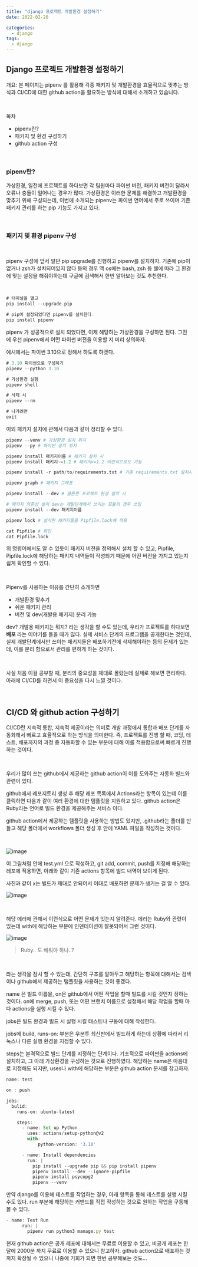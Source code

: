 ```yaml
---
title: "django 프로젝트 개발환경 설정하기"
date: 2022-02-20

categories:
  - django
tags:
  - django
---
```


## Django 프로젝트 개발환경 설정하기



개요: 본 페이지는 pipenv 를 활용해 각종 패키지 및 개발환경을 효율적으로 맞추는 방식과 CI/CD에 대한 github action을 활요하는 방식에 대해서 소개하고 있습니다.

<br>

목차

- pipenv란?
- 패키지 및 환경 구성하기
- github action 구성

<br>

### pipenv란?

가상환경, 일전에 프로젝트를 하다보면 각 팀원마다 파이썬 버전, 패키지 버전이 달라서 오류나 충돌이 일어나는 경우가 많다. 가상환경은 이러한 문제를 해결하고 개발환경을 맞추기 위해 구성되는데, 이번에 소개되는 pipenv는 파이썬 언어에서 주로 쓰이며 기존 패키지 관리를 하는 pip 기능도 가지고 있다.

<br>

### 패키지 및 환경 pipenv 구성

<br>

pipenv 구성에 앞서 일단 pip upgrade를 진행하고 pipenv를 설치하자. 기존에 pip이 없거나 zsh가 설치되어있지 않다 등의 경우 맥 os에는 bash, zsh 등 쉘에 따라 그 환경에 맞는 설정을 해줘야하는데 구글에 검색해서 한번 알아보는 것도 추천한다.

<br>

```jsx
# 터미널을 열고
pip install --upgrade pip

# pip이 설정되었다면 pipenv를 설치한다.
pip install pipenv

```

pipenv 가 성공적으로 설치 되었다면, 이제 해당하는 가상환경을 구성하면 된다. 그전에 우선 pipenv에서 어떤 파이썬 버전을 이용할 지 미리 상의하자.

예시에서는 파이썬 3.10으로 정해서 하도록 하겠다.

```jsx
# 3.10 파이썬으로 구성하기
pipenv --python 3.10

# 가상환경 실행
pipenv shell

# 삭제 시
pipenv --rm

# 나가려면
exit
```

이외 패키지 설치에 관해서 다음과 같이 정리할 수 있다.

```python
pipenv --venv # 가상환경 설치 위치
pipenv --py # 파이썬 설치 위치

pipenv install 패키지이름 # 패키지 설치 시 
pipenv install 패키지~=1.2 # 패키지>=1.2 이런식으로도 가능

pipenv install -r path/to/requirements.txt # 기존 requirements.txt 설치시

pipenv graph # 패키지 그래프
```

```python
pipenv install --dev # 클론한 프로젝트 환경 설치 시

# 패키지 의존성 설치 dev는 개발단계에서 쓰이는 모듈의 경우 쓰임
pipenv install --dev 패키지이름 

pipenv lock # 설치한 패키지들을 Pipfile.lock에 적용

cat Pipfile # 확인
cat Pipfile.lock
```

위 명령어에서도 알 수 있듯이 패키지 버전을 정의해서 설치 할 수 있고, Pipfile, Pipfile.lock에 해당하는 패키지 내역들이 작성되기 때문에 어떤 버전을 가지고 있는지 쉽게 확인할 수 있다.

<br>

Pipenv를 사용하는 이유를 간단히 소개하면

- 개발환경 맞추기
- 쉬운 패키지 관리
- 버전 및 dev(개발용 패키지) 분리 가능

dev? 개발용 패키지는 뭐지? 라는 생각을 할 수도 있는데, 우리가 프로젝트를 하다보면 **배포** 라는 이야기를 들을 때가 많다. 실제 서비스 단계의 프로그램을 공개한다는 것인데, 실제 개발단계에서만 쓰이는 패키지들은 배포하기전에 삭제해야하는 등의 문제가 있는데, 이를 분리 함으로서 관리를 편하게 하는 것이다.

<br>

사실 처음 이걸 공부할 때, 분리의 중요성을 제대로 몰랐는데 실제로 해보면 편리하다. 아래에 CI/CD를 하면서 이 중요성을 다시 느낄 것이다.

<br>

## CI/CD 와 github action 구성하기

CI/CD란 지속적 통합, 지속적 제공이라는 의미로 개발 과정에서 통합과 배포 단계를 자동화해서 빠르고 효율적으로 하는 방식을 의미한다. 즉, 프로젝트를 진행 할 때, 코딩, 테스트, 배포까지의 과정 중 자동화할 수 있는 부분에 대해 이를 적용함으로써 빠르게 진행하는 것이다.

<br>

우리가 많이 쓰는 github에서 제공하는 github action이 이를 도와주는 자동화 빌드와 관련이 있다. 

github에서 레포지토리 생성 후 해당 레포 목록에서 Actions라는 항목이 있는데 이를 클릭하면 다음과 같이 여러 환경에 대한 탬플릿을 지원하고 있다. github action은 Ruby라는 언어로 빌드 환경을 제공해주는 서비스 이다.



github action에서 제공하는 템플릿을 사용하는 방법도 있지만, .github라는 폴더를 만들고 해당 폴더에서 workflows 폴더 생성 후 안에 YAML 파일을 작성하는 것이다.

<br>


![image](https://user-images.githubusercontent.com/47859845/158055470-363dda30-98dd-4041-a89b-860fbe3ac5d2.png)

이 그림처럼 안에 test.yml 으로 작성하고, git add, commit, push를 지정해 해당하는 레포에 적용하면, 아래와 같이 기존 actions 항목에 빌드 내역이 보이게 된다.



사진과 같이 x는 빌드가 제대로 안되어서 이대로 배포하면 문제가 생기는 걸 알 수 있다.


![image](https://user-images.githubusercontent.com/47859845/158055541-85d0aee1-140e-4299-95eb-40ebdf978187.png)

<br>

해당 에러에 관해서 이런식으로 어떤 문제가 잇는지 알려준다. 에러는 Ruby와 관련이 있는데 with에 해당하는 부분에 인덴테이션이 잘못되어서 그런 것이다.


![image](https://user-images.githubusercontent.com/47859845/158055462-8c280fcb-8a0d-40a5-94fa-77200c9da55e.png)

> Ruby.. 도 배워야 하나..?
> 

<br>

라는 생각을 잠시 할 수 있는데, 간단히 구조를 알아두고 해당하는 항목에 대해서는 검색이나 github에서 제공하는 탬플릿을 사용하는 것이 좋겠다.

name 은 빌드 이름을, on은 github에서 어떤 작업을 할때 빌드를 시킬 것인지 정하는 것이다. on에 merge, push, 또는 어떤 브랜치 이름으로 설정해서 해당 작업을 할때 마다 actions을 실행 시킬 수 있다.

jobs은 빌드 환경과 빌드 시 실행 시킬 태스트나 구동에 대해 작성한다.

jobs에 build, runs-on: 부분은 우분투 최신판에서 빌드하게 하는데 상황에 따라서 리눅스나 다른 실행 환경을 지정할 수 있다.

steps는 본격적으로 빌드 단계를 지정하는 단계이다. 기초적으로 파이썬을 actions에 설치하고, 그 아래 가상환경을 구성하는 것으로 진행하였다. 해당하는 name은 마음대로 지정해도 되지만, uses나 with에 해당하는 부분은 github action 문서를 참고하자.

```jsx
name: test

on : push

jobs:
  bulid:
    runs-on: ubuntu-latest

    steps:
      - name: Set up Python
        uses: actions/setup-python@v2
        with:
            python-version: '3.10'

      - name: Install dependencies
        run: |
          pip install --upgrade pip && pip install pipenv
          pipenv install --dev --ignore-pipfile
          pipenv install psycopg2
          pipenv --venv
```

만약 django를 이용해 테스트를 작업하는 경우, 아래 항목을 통해 테스트를 실행 시킬 수도 있다. run 부분에 해당하는 커맨드를 직접 작성하는 것으로 원하는 작업을 구동해 볼 수 있다.

```jsx
- name: Test Run
      run: |
        pipenv run python3 manage.py test 
```

현재 github action은 공개 레포에 대해서는 무료로 이용할 수 있고, 비공개 레포는 한달에 2000분 까지 무료로 이용할 수 있으니 참고하자. github action으로 배포하는 것 까지 확장될 수 있으니 나중에 기회가 되면 한번 공부해보는 것도...



